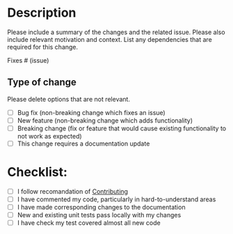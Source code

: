 # Description

Please include a summary of the changes and the related issue. Please also include relevant motivation and context. List any dependencies that are required for this change.

Fixes # (issue)

## Type of change

Please delete options that are not relevant.

- [ ] Bug fix (non-breaking change which fixes an issue)
- [ ] New feature (non-breaking change which adds functionality)
- [ ] Breaking change (fix or feature that would cause existing functionality to not work as expected)
- [ ] This change requires a documentation update

# Checklist:

- [ ] I follow recomandation of [Contributing](https://natir.github.io/clairiere/contributing.html)
- [ ] I have commented my code, particularly in hard-to-understand areas
- [ ] I have made corresponding changes to the documentation
- [ ] New and existing unit tests pass locally with my changes
- [ ] I have check my test covered almost all new code
